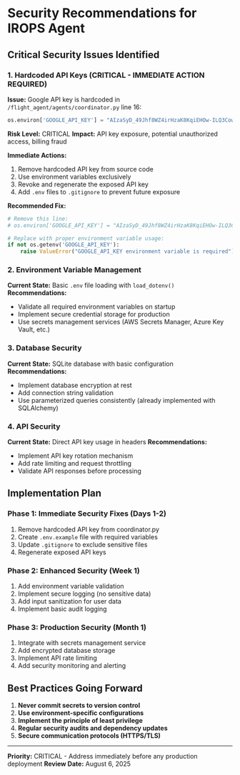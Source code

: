 # Security Recommendations for IROPS Agent

## Critical Security Issues Identified

### 1. Hardcoded API Keys (CRITICAL - IMMEDIATE ACTION REQUIRED)

**Issue:** Google API key is hardcoded in `/flight_agent/agents/coordinator.py` line 16:
```python
os.environ['GOOGLE_API_KEY'] = "AIzaSyD_49Jhf8WZ4irHzaK8KqiEHOw-ILQ3Cow"
```

**Risk Level:** CRITICAL
**Impact:** API key exposure, potential unauthorized access, billing fraud

**Immediate Actions:**
1. Remove hardcoded API key from source code
2. Use environment variables exclusively
3. Revoke and regenerate the exposed API key
4. Add `.env` files to `.gitignore` to prevent future exposure

**Recommended Fix:**
```python
# Remove this line:
# os.environ['GOOGLE_API_KEY'] = "AIzaSyD_49Jhf8WZ4irHzaK8KqiEHOw-ILQ3Cow"

# Replace with proper environment variable usage:
if not os.getenv('GOOGLE_API_KEY'):
    raise ValueError("GOOGLE_API_KEY environment variable is required")
```

### 2. Environment Variable Management

**Current State:** Basic `.env` file loading with `load_dotenv()`
**Recommendations:**
- Validate all required environment variables on startup
- Implement secure credential storage for production
- Use secrets management services (AWS Secrets Manager, Azure Key Vault, etc.)

### 3. Database Security

**Current State:** SQLite database with basic configuration
**Recommendations:**
- Implement database encryption at rest
- Add connection string validation
- Use parameterized queries consistently (already implemented with SQLAlchemy)

### 4. API Security

**Current State:** Direct API key usage in headers
**Recommendations:**
- Implement API key rotation mechanism
- Add rate limiting and request throttling
- Validate API responses before processing

## Implementation Plan

### Phase 1: Immediate Security Fixes (Days 1-2)
1. Remove hardcoded API key from coordinator.py
2. Create `.env.example` file with required variables
3. Update `.gitignore` to exclude sensitive files
4. Regenerate exposed API keys

### Phase 2: Enhanced Security (Week 1)
1. Add environment variable validation
2. Implement secure logging (no sensitive data)
3. Add input sanitization for user data
4. Implement basic audit logging

### Phase 3: Production Security (Month 1)
1. Integrate with secrets management service
2. Add encrypted database storage
3. Implement API rate limiting
4. Add security monitoring and alerting

## Best Practices Going Forward

1. **Never commit secrets to version control**
2. **Use environment-specific configurations**
3. **Implement the principle of least privilege**
4. **Regular security audits and dependency updates**
5. **Secure communication protocols (HTTPS/TLS)**

---

**Priority:** CRITICAL - Address immediately before any production deployment
**Review Date:** August 6, 2025